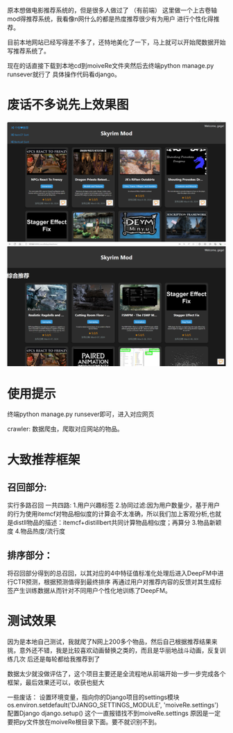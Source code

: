 原本想做电影推荐系统的，但是很多人做过了  （有前端）
这里做一个上古卷轴mod得推荐系统，我看像n网什么的都是热度推荐很少有为用户
进行个性化得推荐。

目前本地网站已经写得差不多了，还特地美化了一下，马上就可以开始爬数据开始
写推荐系统了。

现在的话直接下载到本地cd到moiveRe文件夹然后去终端python manage.py runsever就行了
具体操作代码看django。


# 废话不多说先上效果图
![主界面](主页面.png)
![推荐❤](推荐页面.png)




# 使用提示
终端python manage.py runsever即可，进入对应网页

crawler: 数据爬虫，爬取对应网站的物品。




# 大致推荐框架

## 召回部分:
实行多路召回 一共四路:
1.用户兴趣标签
2.协同过滤:因为用户数量少，基于用户的行为使用itemcf对物品相似度的计算会不太准确，所以我们加上客观分析,也就是distll物品的描述：itemcf+distillbert共同计算物品相似度；再算分
3.物品新颖度
4.物品热度/流行度


## 排序部分：

将召回部分得到的总召回，以其对应的4中特征值标准化处理后进入DeepFM中进行CTR预测，根据预测值得到最终排序
再通过用户对推荐内容的反馈对其生成标签产生训练数据从而针对不同用户个性化地训练了DeepFM。



# 测试效果

因为是本地自己测试，我就爬了N网上200多个物品，然后自己根据推荐结果来挑，意外还不错，我是比较喜欢动画替换之类的，而且是华丽地战斗动画，反复训练几次
后还是每轮都给我推荐到了

数据太少就没做评估了，这个项目主要还是全流程地从前端开始一步一步完成各个框架，最后效果还可以，收获也挺大








一些废话：
设置环境变量，指向你的Django项目的settings模块
os.environ.setdefault('DJANGO_SETTINGS_MODULE', 'moiveRe.settings')
配置Django
django.setup()
这个一直报错找不到moiveRe.settings
原因是一定要把py文件放在moiveRe根目录下面。要不就识别不到。
